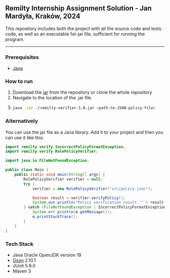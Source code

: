 ## Remilty Internship Assignment Solution - Jan Mardyła, Kraków, 2024

This repository includes both the project with all the source code and tests code, as well as an executable fat-jar file, sufficient for running the program.

---

### Prerequisites
- [Java](https://www.oracle.com/pl/java/technologies/downloads/)

### How to run
1. Download the [jar](https://github.com/jmardyla/Remilty-Solution/blob/main/remilty-verifier-1.0.jar) from the repository or clone the whole repository
2. Navigate to the location of the .jar file
3. ```bash
   java -jar ./remilty-verifier-1.0.jar <path-to-JSON-policy-file>
   ```

   
### Alternatively
You can use the jar file as a Java library. Add it to your project and then you can use it like this:
```java
import remilty.verify.IncorrectPolicyFormatException;
import remilty.verify.RolePolicyVerifier;

import java.io.FileNotFoundException;

public class Main {
    public static void main(String[] args) {
        RolePolicyVerifier verifier = null;
        try {
            verifier = new RolePolicyVerifier("src/policy.json");

            boolean result = verifier.verifyPolicy();
            System.out.println("Policy verification result: " + result);
        } catch (FileNotFoundException | IncorrectPolicyFormatException e) {
            System.err.println(e.getMessage());
            e.printStackTrace();
        }
    }
}
```

### Tech Stack
- Java Oracle OpenJDK version 19
- [Gson](https://github.com/google/gson) 2.10.1
- JUnit 5.9.0
- Maven 3
